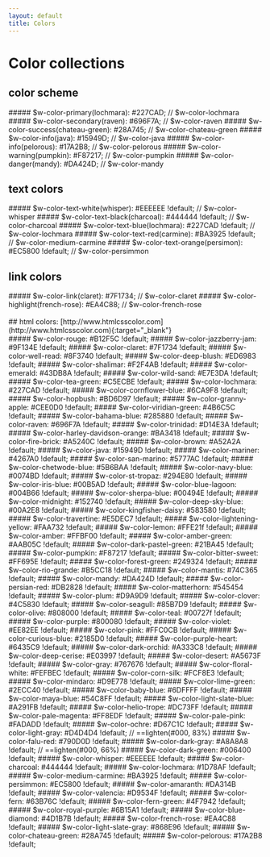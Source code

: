 ```yaml
---
layout: default
title: Colors
---
```


<script src="{{site.baseurl}}/js/colors.min.js"></script>

# Color collections

## color scheme
<div class="color-items" markdown='1'>
##### $w-color-primary(lochmara):           #227CAD; // $w-color-lochmara
##### $w-color-secondary(raven):            #696F7A; // $w-color-raven
##### $w-color-success(chateau-green):      #28A745; // $w-color-chateau-green
##### $w-color-info(java):                  #15949D; // $w-color-java
##### $w-color-info(pelorous):              #17A2B8; // $w-color-pelorous
##### $w-color-warning(pumpkin):            #F87217; // $w-color-pumpkin
##### $w-color-danger(mandy):               #DA424D; // $w-color-mandy
</div>

## text colors
<div class="color-items" markdown='1'>
##### $w-color-text-white(whisper):         #EEEEEE !default; // $w-color-whisper
##### $w-color-text-black(charcoal):        #444444 !default; // $w-color-charcoal
##### $w-color-text-blue(lochmara):         #227CAD !default; // $w-color-lochmara
##### $w-color-text-red(carmine):           #BA3925 !default; // $w-color-medium-carmine
##### $w-color-text-orange(persimon):       #EC5800 !default; // $w-color-persimmon
</div>

## link colors
<div class="color-items" markdown='1'>
##### $w-color-link(claret):                #7F1734; // $w-color-claret
##### $w-color-highlight(french-rose):      #EA4C88; // $w-color-french-rose
</div>

<br>
## html colors: [http://www.htmlcsscolor.com](http://www.htmlcsscolor.com){:target="_blank"}
<div class="color-items" markdown='1'>
##### $w-color-rouge:                 #B12F5C !default;
##### $w-color-jazzberry-jam:         #9F134E !default;
##### $w-color-claret:                #7F1734 !default;
##### $w-color-well-read:             #8F3740 !default;
##### $w-color-deep-blush:            #ED6983 !default;
##### $w-color-shalimar:              #F2F4AB !default;
##### $w-color-emerald:               #43DB8A !default;
##### $w-color-wild-sand:             #E7E3DA !default;
##### $w-color-tea-green:             #C5ECBE !default;
##### $w-color-lochmara:              #227CAD !default;
##### $w-color-cornflower-blue:       #6CA9F8 !default;
##### $w-color-hopbush:               #BD6D97 !default;
##### $w-color-granny-apple:          #CEE0D0 !default;
##### $w-color-viridian-green:        #4B6C5C !default;
##### $w-color-bahama-blue:           #285880 !default;
##### $w-color-raven:                 #696F7A !default;
##### $w-color-trinidad:              #D14E3A !default;
##### $w-color-harley-davidson-orange: #BA3418 !default;
##### $w-color-fire-brick:            #A5240C !default;
##### $w-color-brown:                 #A52A2A !default;
##### $w-color-java:                  #15949D !default;
##### $w-color-mariner:               #4267A0 !default;
##### $w-color-san-marino:            #5777AC !default;
##### $w-color-chetwode-blue:         #5B6BAA !default;
##### $w-color-navy-blue:             #0074BD !default;
##### $w-color-st-tropaz:             #294E80 !default;
##### $w-color-iris-blue:             #00B5AD !default;
##### $w-color-blue-lagoon:           #004B66 !default;
##### $w-color-sherpa-blue:           #00494E !default;
##### $w-color-midnight:              #152740 !default;
##### $w-color-deep-sky-blue:         #00A2E8 !default;
##### $w-color-kingfisher-daisy:      #583580 !default;
##### $w-color-travertine:            #E5DEC7 !default;
##### $w-color-lightening-yellow:     #FAA732 !default;
##### $w-color-lemon:                 #FFE21f !default;
##### $w-color-amber:                 #FFBF00 !default;
##### $w-color-amber-green:           #AAB05C !default;
##### $w-color-dark-pastel-green:     #21BA45 !default;
##### $w-color-pumpkin:               #F87217 !default;
##### $w-color-bitter-sweet:          #FF695E !default;
##### $w-color-forest-green:          #249324 !default;
##### $w-color-rio-grande:            #B5CC18 !default;
##### $w-color-mantis:                #74C365 !default;
##### $w-color-mandy:                 #DA424D !default;
##### $w-color-persian-red:           #DB2828 !default;
##### $w-color-matterhorn:            #545454 !default;
##### $w-color-plum:                  #D9A9D9 !default;
##### $w-color-clover:                #4C5830 !default;
##### $w-color-seagull:               #85B7D9 !default;
##### $w-color-olive:                 #808000 !default;
##### $w-color-teal:                  #00727f !default;
##### $w-color-purple:                #800080 !default;
##### $w-color-violet:                #EE82EE !default;
##### $w-color-pink:                  #FFC0CB !default;
##### $w-color-curious-blue:          #2185D0 !default;
##### $w-color-purple-heart:          #6435C9 !default;
##### $w-color-dark-orchid:           #A333C8 !default;
##### $w-color-deep-cerise:           #E03997 !default;
##### $w-color-desert:                #A5673F !default;
##### $w-color-gray:                  #767676 !default;
##### $w-color-floral-white:          #FEFBEC !default;
##### $w-color-corn-silk:             #FCF8E3 !default;
##### $w-color-mindaro:               #D9E778 !default;
##### $w-color-lime-green:            #2ECC40 !default;
##### $w-color-baby-blue:             #6DFFFF !default;
##### $w-color-maya-blue:             #54C8FF !default;
##### $w-color-light-slate-blue:      #A291FB !default;
##### $w-color-helio-trope:           #DC73FF !default;
##### $w-color-pale-magenta:          #FF8EDF !default;
##### $w-color-pale-pink:             #FADADD !default;
##### $w-color-ochre:                 #D67C1C !default;
##### $w-color-light-gray:            #D4D4D4 !default;   // ==lighten(#000, 83%)
##### $w-color-falu-red:              #790D0D !default;
##### $w-color-dark-gray:             #A8A8A8 !default;   // ==lighten(#000, 66%)
##### $w-color-dark-green:            #006400 !default;
##### $w-color-whisper:               #EEEEEE !default;
##### $w-color-charcoal:              #444444 !default;
##### $w-color-lochmara:              #1D78AF !default;
##### $w-color-medium-carmine:        #BA3925 !default;
##### $w-color-persimmon:             #EC5800 !default;
##### $w-color-amaranth:              #DA314B !default;
##### $w-color-valencia:              #D9534F !default;
##### $w-color-fern:                  #63B76C !default;
##### $w-color-fern-green:            #4F7942 !default;
##### $w-color-royal-purple:          #6B15A1 !default;
##### $w-color-blue-diamond:          #4D1B7B !default;
##### $w-color-french-rose:           #EA4C88 !default;
##### $w-color-light-slate-gray:      #868E96 !default;
##### $w-color-chateau-green:         #28A745 !default;
##### $w-color-pelorous:              #17A2B8 !default;
</div>
